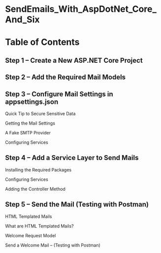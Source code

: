 # SendEmails_With_AspDotNet_Core_And_Six

# Table of Contents	
## Step 1 – Create a New ASP.NET Core Project
## Step 2 – Add the Required Mail Models
## Step 3 – Configure Mail Settings in appsettings.json
Quick Tip to Secure Sensitive Data

Getting the Mail Settings

A Fake SMTP Provider

Configuring Services

## Step 4 – Add a Service Layer to Send Mails
Installing the Required Packages

Configuring Services

Adding the Controller Method

## Step 5 – Send the Mail (Testing with Postman)
HTML Templated Mails

What are HTML Templated Mails?

Welcome Request Model

Send a Welcome Mail – (Testing with Postman)
